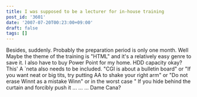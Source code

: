 ```yaml
---
title: I was supposed to be a lecturer for in-house training
post_id: '3601'
date: '2007-07-20T00:23:00+09:00'
draft: false
tags: []
---
```


Besides, suddenly. Probably the preparation period is only one month. Well Maybe the theme of the training is "HTML" and it's a relatively easy genre to save it. I also have to buy Power Point for my home. HDD capacity okay? This' A `neta also needs to be included. "CGI is about a bulletin board" or "If you want neat or big tits, try putting AA to shake your right arm" or "Do not erase Winnt as a mistake Winn" or in the worst case " If you hide behind the curtain and forcibly push it ... ... ... Dame Cana?